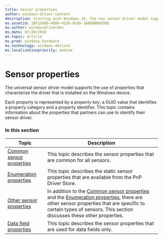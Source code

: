 ```yaml
---
title: Sensor properties
author: windows-driver-content
description: Starting with Windows 10, the new sensor driver model supports the use of properties that characterize the driver that is installed on the Windows device.
ms.assetid: 1BF1568D-A889-4158-9C6D-160D9B06F0DE
ms.author: windowsdriverdev
ms.date: 07/20/2018
ms.topic: article
ms.prod: windows-hardware
ms.technology: windows-devices
ms.localizationpriority: medium
---
```


# Sensor properties


The universal sensor driver model supports the use of properties that characterize the driver that is installed on the Windows device.

Each property is represented by a *property key*, a GUID value that identifies a property category and a property identifier. This topic contains information about the properties that partners can use to identify their sensor driver.

### In this section

|Topic|Description|
|---|---|
|[Common sensor properties](common-sensor-properties.md)|This topic describes the sensor properties that are common for all sensors.|
|[Enumeration properties](enumeration-properties.md)|This topic describes the static sensor properties that are available from the PnP Driver Store.|
|[Other sensor properties](other-sensor-properties.md)|In addition to the [Common sensor properties](common-sensor-properties.md) and the [Enumeration properties](enumeration-properties.md), there are other sensor properties that are specific to certain types of sensors. This section discusses these other properties.|
|[Data field properties](data-field-properties.md)|This topic describes the sensor properties that are used for data fields only.|

 

 

 






